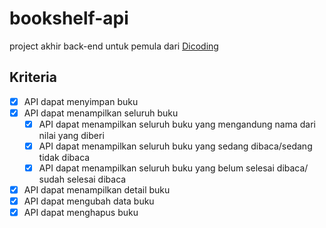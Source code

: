 # bookshelf-api
project akhir back-end untuk pemula dari [Dicoding](https://www.dicoding.com/)

## Kriteria
- [X] API dapat menyimpan buku
- [X] API dapat menampilkan seluruh buku
	- [x] API dapat menampilkan seluruh buku yang mengandung nama dari nilai yang diberi
	- [x] API dapat menampilkan seluruh buku yang sedang dibaca/sedang tidak dibaca
	- [x] API dapat menampilkan seluruh buku yang belum selesai dibaca/ sudah selesai dibaca
- [x] API dapat menampilkan detail buku
- [x] API dapat mengubah data buku
- [x] API dapat menghapus buku

